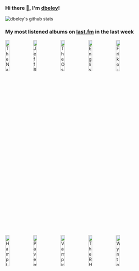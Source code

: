 ### Hi there 👋, I'm [dbeley](https://dbeley.ovh/en)!

![dbeley's github stats](https://github-readme-stats.vercel.app/api?username=dbeley)

### My most listened albums on [last.fm](https://www.last.fm/user/d_beley) in the last week

[<img src='https://lastfm.freetls.fastly.net/i/u/300x300/e442034b94c5573f7dc855fd87d62351.jpg' width='16%' height='16%' alt='The National - Alligator'>](https://www.last.fm/music/the%2bnational/alligator)&nbsp;
[<img src='https://lastfm.freetls.fastly.net/i/u/300x300/60979031a9af4416fdeba118c6bd5a94.jpg' width='16%' height='16%' alt='Jeff Rosenstock - WORRY.'>](https://www.last.fm/music/jeff%2brosenstock/worry.)&nbsp;
[<img src='https://lastfm.freetls.fastly.net/i/u/300x300/30b0db96c46a3aebe7a0a968b532c306.jpg' width='16%' height='16%' alt='The Oscar Peterson Trio - Night Train'>](https://www.last.fm/music/the%2boscar%2bpeterson%2btrio/night%2btrain)&nbsp;
[<img src='https://lastfm.freetls.fastly.net/i/u/300x300/9869939c291c6bb023fd68ce600e490b.jpg' width='16%' height='16%' alt='English Teacher - This Could Be Texas'>](https://www.last.fm/music/english%2bteacher/this%2bcould%2bbe%2btexas)&nbsp;
[<img src='https://lastfm.freetls.fastly.net/i/u/300x300/a8dc09e1853070c5ba9a2bd58c2683de.jpg' width='16%' height='16%' alt='Friko - Where We’ve Been, Where We Go from Here'>](https://www.last.fm/music/friko/where%2bwe%25e2%2580%2599ve%2bbeen%252c%2bwhere%2bwe%2bgo%2bfrom%2bhere)&nbsp;
<br>
[<img src='https://lastfm.freetls.fastly.net/i/u/300x300/1bf64d2264244e27ce0402efc1949873.jpg' width='16%' height='16%' alt='Hampton Hawes - The Trio, Volume 2: This Is Hampton Hawes'>](https://www.last.fm/music/hampton%2bhawes/the%2btrio%252c%2bvolume%2b2%253a%2bthis%2bis%2bhampton%2bhawes)&nbsp;
[<img src='https://lastfm.freetls.fastly.net/i/u/300x300/ead4f04137d745d688927af54e297578.jpg' width='16%' height='16%' alt='Pavement - Terror Twilight'>](https://www.last.fm/music/pavement/terror%2btwilight)&nbsp;
[<img src='https://lastfm.freetls.fastly.net/i/u/300x300/6d82bc24d66644b103a8658ed4d56398.jpg' width='16%' height='16%' alt='Vampire Weekend - Only God Was Above Us'>](https://www.last.fm/music/vampire%2bweekend/only%2bgod%2bwas%2babove%2bus)&nbsp;
[<img src='https://lastfm.freetls.fastly.net/i/u/300x300/cc4d9b5c7c444080c0b7c29e553cff44.jpg' width='16%' height='16%' alt='The RH Factor - Hard Groove'>](https://www.last.fm/music/the%2brh%2bfactor/hard%2bgroove)&nbsp;
[<img src='https://lastfm.freetls.fastly.net/i/u/300x300/656593cdac774063bd1af6f7f559a325.jpg' width='16%' height='16%' alt='Wynton Kelly - Kelly Blue'>](https://www.last.fm/music/wynton%2bkelly/kelly%2bblue)&nbsp;
<br>
